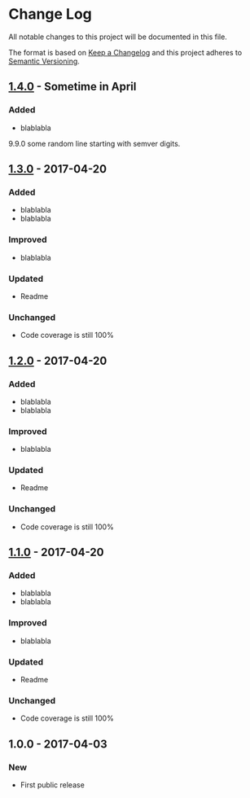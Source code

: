 # Change Log
All notable changes to this project will be documented in this file.

The format is based on [Keep a Changelog](http://keepachangelog.com/)
and this project adheres to [Semantic Versioning](http://semver.org/).

## [1.4.0] - Sometime in April
### Added
- blablabla

9.9.0 some random line starting with semver digits.

## [1.3.0] - 2017-04-20
### Added
- blablabla
- blablabla
### Improved
- blablabla
### Updated
- Readme
### Unchanged
- Code coverage is still 100%

## [1.2.0] - 2017-04-20
### Added
- blablabla
- blablabla
### Improved
- blablabla
### Updated
- Readme
### Unchanged
- Code coverage is still 100%

## [1.1.0] - 2017-04-20
### Added
- blablabla
- blablabla
### Improved
- blablabla
### Updated
- Readme
### Unchanged
- Code coverage is still 100%

## 1.0.0 - 2017-04-03
### New
- First public release

[1.1.0]: https://github.com/codsen/correct-lib/compare/v1.0.0...v1.1.0
[1.2.0]: https://github.com/codsen/correct-lib/compare/v1.1.0...v1.2.0
[1.3.0]: https://github.com/codsen/correct-lib/compare/v1.2.0...v1.3.0
[1.4.0]: https://github.com/codsen/correct-lib/compare/v1.3.0...v1.4.0
